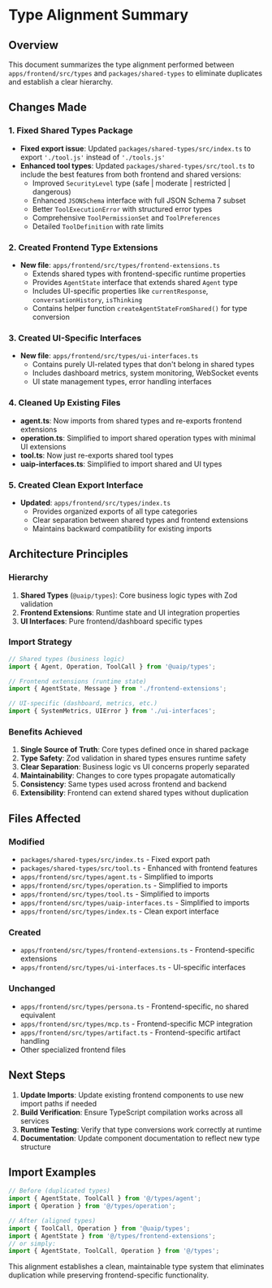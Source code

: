 # Type Alignment Summary

## Overview
This document summarizes the type alignment performed between `apps/frontend/src/types` and `packages/shared-types` to eliminate duplicates and establish a clear hierarchy.

## Changes Made

### 1. Fixed Shared Types Package
- **Fixed export issue**: Updated `packages/shared-types/src/index.ts` to export `'./tool.js'` instead of `'./tools.js'`
- **Enhanced tool types**: Updated `packages/shared-types/src/tool.ts` to include the best features from both frontend and shared versions:
  - Improved `SecurityLevel` type (safe | moderate | restricted | dangerous)
  - Enhanced `JSONSchema` interface with full JSON Schema 7 subset
  - Better `ToolExecutionError` with structured error types
  - Comprehensive `ToolPermissionSet` and `ToolPreferences`
  - Detailed `ToolDefinition` with rate limits

### 2. Created Frontend Type Extensions
- **New file**: `apps/frontend/src/types/frontend-extensions.ts`
  - Extends shared types with frontend-specific runtime properties
  - Provides `AgentState` interface that extends shared `Agent` type
  - Includes UI-specific properties like `currentResponse`, `conversationHistory`, `isThinking`
  - Contains helper function `createAgentStateFromShared()` for type conversion

### 3. Created UI-Specific Interfaces
- **New file**: `apps/frontend/src/types/ui-interfaces.ts`
  - Contains purely UI-related types that don't belong in shared types
  - Includes dashboard metrics, system monitoring, WebSocket events
  - UI state management types, error handling interfaces

### 4. Cleaned Up Existing Files
- **agent.ts**: Now imports from shared types and re-exports frontend extensions
- **operation.ts**: Simplified to import shared operation types with minimal UI extensions
- **tool.ts**: Now just re-exports shared tool types
- **uaip-interfaces.ts**: Simplified to import shared and UI types

### 5. Created Clean Export Interface
- **Updated**: `apps/frontend/src/types/index.ts`
  - Provides organized exports of all type categories
  - Clear separation between shared types and frontend extensions
  - Maintains backward compatibility for existing imports

## Architecture Principles

### Hierarchy
1. **Shared Types** (`@uaip/types`): Core business logic types with Zod validation
2. **Frontend Extensions**: Runtime state and UI integration properties
3. **UI Interfaces**: Pure frontend/dashboard specific types

### Import Strategy
```typescript
// Shared types (business logic)
import { Agent, Operation, ToolCall } from '@uaip/types';

// Frontend extensions (runtime state)
import { AgentState, Message } from './frontend-extensions';

// UI-specific (dashboard, metrics, etc.)
import { SystemMetrics, UIError } from './ui-interfaces';
```

### Benefits Achieved

1. **Single Source of Truth**: Core types defined once in shared package
2. **Type Safety**: Zod validation in shared types ensures runtime safety
3. **Clear Separation**: Business logic vs UI concerns properly separated
4. **Maintainability**: Changes to core types propagate automatically
5. **Consistency**: Same types used across frontend and backend
6. **Extensibility**: Frontend can extend shared types without duplication

## Files Affected

### Modified
- `packages/shared-types/src/index.ts` - Fixed export path
- `packages/shared-types/src/tool.ts` - Enhanced with frontend features
- `apps/frontend/src/types/agent.ts` - Simplified to imports
- `apps/frontend/src/types/operation.ts` - Simplified to imports  
- `apps/frontend/src/types/tool.ts` - Simplified to imports
- `apps/frontend/src/types/uaip-interfaces.ts` - Simplified to imports
- `apps/frontend/src/types/index.ts` - Clean export interface

### Created
- `apps/frontend/src/types/frontend-extensions.ts` - Frontend-specific extensions
- `apps/frontend/src/types/ui-interfaces.ts` - UI-specific interfaces

### Unchanged
- `apps/frontend/src/types/persona.ts` - Frontend-specific, no shared equivalent
- `apps/frontend/src/types/mcp.ts` - Frontend-specific MCP integration
- `apps/frontend/src/types/artifact.ts` - Frontend-specific artifact handling
- Other specialized frontend files

## Next Steps

1. **Update Imports**: Update existing frontend components to use new import paths if needed
2. **Build Verification**: Ensure TypeScript compilation works across all services
3. **Runtime Testing**: Verify that type conversions work correctly at runtime
4. **Documentation**: Update component documentation to reflect new type structure

## Import Examples

```typescript
// Before (duplicated types)
import { AgentState, ToolCall } from '@/types/agent';
import { Operation } from '@/types/operation';

// After (aligned types)
import { ToolCall, Operation } from '@uaip/types';
import { AgentState } from '@/types/frontend-extensions';
// or simply:
import { AgentState, ToolCall, Operation } from '@/types';
```

This alignment establishes a clean, maintainable type system that eliminates duplication while preserving frontend-specific functionality. 